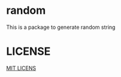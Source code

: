# random
This is a package to generate random string

# LICENSE
[MIT LICENS](http://yosida95.mit-license.org/)
